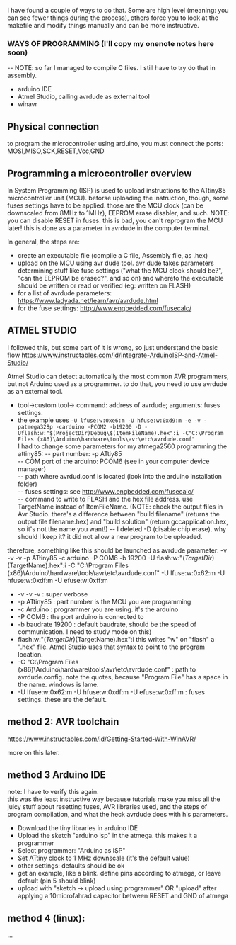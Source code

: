 I have found a couple of ways to do that. Some are high level (meaning: you can see fewer things during the process), others force you to look at the makefile and modify things manually and can be more instructive. 

### WAYS OF PROGRAMMING (I'll copy my onenote notes here soon)
-- NOTE: so far I managed to compile C files. I still have to try do that in assembly.

- arduino IDE
- Atmel Studio, calling avrdude as external tool
- winavr

## Physical connection
to program the microcontroller using arduino, you must connect the ports: MOSI,MISO,SCK,RESET,Vcc,GND

## Programming a microcontroller overview

In System Programming (ISP) is used to upload instructions to the ATtiny85 microcontroller unit (MCU). beforse uploading the instruction, though, some fuses settings have to be applied. those are the MCU clock (can be downscaled from 8MHz to 1MHz), EEPROM erase disabler, and such. NOTE: you can disable RESET in fuses. this is bad, you can't reprogram the MCU later! this is done as a parameter in avrdude in the computer terminal.

In general, the steps are:

- create an executable file (compile a C file, Assembly file, as .hex)
- upload on the MCU using avr dude tool. avr dude takes parameters determining stuff like fuse settings ("what the MCU clock should be?", "can the EEPROM be erased?", and so on) and whereto the executable should be written or read or verified (eg: written on FLASH)  
- for a list of avrdude parameters: https://www.ladyada.net/learn/avr/avrdude.html
- for the fuse settings: http://www.engbedded.com/fusecalc/


## ATMEL STUDIO
I followed this, but some part of it is wrong, so just understand the basic flow https://www.instructables.com/id/Integrate-ArduinoISP-and-Atmel-Studio/

Atmel Studio can detect automatically the most common AVR programmers, but not Arduino used as a programmer. to do that, you need to use avrdude as an external tool.

- tool->custom tool-> command: address of avrdude; arguments: fuses settings.
- the example uses ```-U lfuse:w:0xe6:m -U hfuse:w:0xd9:m -e -v -patmega328p -carduino -PCOM2 -b19200 -D -Uflash:w:"$(ProjectDir)Debug\$(ItemFileName).hex":i -C"C:\Program Files (x86)\Arduino\hardware\tools\avr\etc\avrdude.conf"```  
I had to change some parameters for my atmega2560 programming the attiny85:
-- part number: -p ATtiy85  
-- COM port of the arduino: PCOM6 (see in your computer device manager)  
-- path where avrdud.conf is located (look into the arduino installation folder)  
-- fuses settings: see  http://www.engbedded.com/fusecalc/  
-- command to write to FLASH and the hex file address. use TargetName instead of ItemFileName. (NOTE: check the output files in Avr Studio. there's a difference between  "build filename" (returns the output file filename.hex) and "build solution" (return gccapplication.hex, so it's not the name you want!)
-- I deleted -D (disable chip erase). why should I keep it? it did not allow a new program to be uploaded.

therefore, something like this should be launched as avrdude parameter:	-v -v -v -p  ATtiny85 -c arduino -P COM6 -b 19200 -U flash:w:"$(TargetDir)$(TargetName).hex":i -C "C:\Program Files (x86)\Arduino\hardware\tools\avr\etc\avrdude.conf" -U lfuse:w:0x62:m -U hfuse:w:0xdf:m -U efuse:w:0xff:m  
* -v -v -v : super verbose
* -p ATtiny85 : part number is the MCU you are programming
* -c Arduino : programmer you are using. it's the arduino
* -P COM6 : the port arduino is connected to
* -b baudrate 19200 : default baudrate, should be the speed of communication. I need to study mode on this)
*  flash:w:"$(TargetDir)$(TargetName).hex":i this writes "w" on "flash" a ".hex" file. Atmel Studio uses that syntax to point to the program location.
* -C "C:\Program Files (x86)\Arduino\hardware\tools\avr\etc\avrdude.conf" : path to avrdude.config. note the quotes, because "Program File" has a space in the name. windows is lame.
* -U lfuse:w:0x62:m -U hfuse:w:0xdf:m -U efuse:w:0xff:m : fuses settings. these are the default. 


## method 2: AVR toolchain
https://www.instructables.com/id/Getting-Started-With-WinAVR/

more on this later.

## method 3 Arduino IDE  
note: I have to verify this again.  
this was the least instructive way because tutorials make you miss all the juicy stuff about resetting fuses, AVR libraries used, and the steps of program compilation, and what the heck avrdude does with his parameters.

- Download the tiny libraries in arduino IDE
- Upload the sketch "arduino isp" in the atmega. this makes it a programmer 
- Select programmer: "Arduino as ISP"  
- Set ATtiny clock to 1 MHz downscale (it's the default value)
- other settings: defaults should be ok
- get an example, like a blink. define pins according to atmega, or leave default (pin 5 should blink)
- upload with "sketch -> upload using programmer" OR "upload" after applying a 10microfahrad capacitor between RESET and GND of atmega

## method 4 (linux):
...

